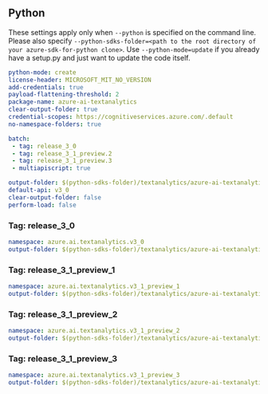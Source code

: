 ## Python
 
These settings apply only when `--python` is specified on the command line.
Please also specify `--python-sdks-folder=<path to the root directory of your azure-sdk-for-python clone>`.
Use `--python-mode=update` if you already have a setup.py and just want to update the code itself.
 
``` yaml
python-mode: create
license-header: MICROSOFT_MIT_NO_VERSION
add-credentials: true
payload-flattening-threshold: 2
package-name: azure-ai-textanalytics
clear-output-folder: true
credential-scopes: https://cognitiveservices.azure.com/.default
no-namespace-folders: true
```
 
```yaml $(multiapi)
batch:
 - tag: release_3_0
 - tag: release_3_1_preview.2
 - tag: release_3_1_preview.3
 - multiapiscript: true
```
 
``` yaml $(multiapiscript)
output-folder: $(python-sdks-folder)/textanalytics/azure-ai-textanalytics/azure/ai/textanalytics
default-api: v3_0
clear-output-folder: false
perform-load: false
```
 
### Tag: release_3_0
``` yaml $(tag) == 'release_3_0'
namespace: azure.ai.textanalytics.v3_0
output-folder: $(python-sdks-folder)/textanalytics/azure-ai-textanalytics/azure/ai/textanalytics/v3_0
```
 
### Tag: release_3_1_preview_1
``` yaml $(tag) == 'release_3_1_preview.1'
namespace: azure.ai.textanalytics.v3_1_preview_1
output-folder: $(python-sdks-folder)/textanalytics/azure-ai-textanalytics/azure/ai/textanalytics/v3_1_preview_1
```
 
### Tag: release_3_1_preview_2
``` yaml $(tag) == 'release_3_1_preview.2'
namespace: azure.ai.textanalytics.v3_1_preview_2
output-folder: $(python-sdks-folder)/textanalytics/azure-ai-textanalytics/azure/ai/textanalytics/v3_1_preview_2
```

### Tag: release_3_1_preview_3
``` yaml $(tag) == 'release_3_1_preview.3'
namespace: azure.ai.textanalytics.v3_1_preview_3
output-folder: $(python-sdks-folder)/textanalytics/azure-ai-textanalytics/azure/ai/textanalytics/v3_1_preview_3
```